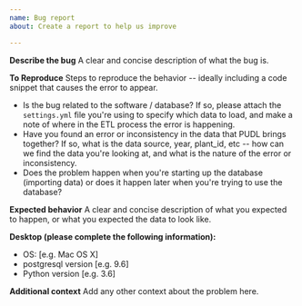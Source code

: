 ```yaml
---
name: Bug report
about: Create a report to help us improve

---
```


**Describe the bug**
A clear and concise description of what the bug is.

**To Reproduce**
Steps to reproduce the behavior -- ideally including a code snippet that causes the error to appear.
 - Is the bug related to the software / database? If so, please attach the `settings.yml` file you're using to specify which data to load, and make a note of where in the ETL process the error is happening.
 - Have you found an error or inconsistency in the data that PUDL brings together? If so, what is the data source, year, plant_id, etc -- how can we find the data you're looking at, and what is the nature of the error or inconsistency.
 - Does the problem happen when you're starting up the database (importing data) or does it happen later when you're trying to use the database?

**Expected behavior**
A clear and concise description of what you expected to happen, or what you expected the data to look like.

**Desktop (please complete the following information):**
 - OS: [e.g. Mac OS X]
 - postgresql version [e.g. 9.6]
 - Python version [e.g. 3.6]

**Additional context**
Add any other context about the problem here.
